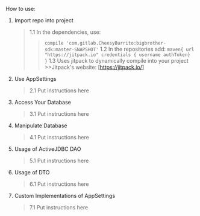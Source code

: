How to use:
1. Import repo into project
    >1.1 In the dependencies, use:
      >>  `compile 'com.gitlab.CheesyBurrito:bigbrother-sdk:master-SNAPSHOT'`
    >1.2 In the repositories add:
        `maven{
            url "https://jitpack.io"
            credentials { username authToken}
        }`
    >1.3 Uses jitpack to dynamically compile into your project
        >>Jitpack's website: [https://jitpack.io/]
2. Use AppSettings
    >2.1 Put instructions here
3. Access Your Database
    >3.1 Put instructions here
4. Manipulate Database
    >4.1 Put instructions here
5. Usage of ActiveJDBC DAO
    >5.1 Put instructions here
6. Usage of DTO
    >6.1 Put instructions here
7. Custom Implementations of AppSettings
    >7.1 Put instructions here